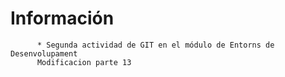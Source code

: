   # Información
          * Segunda actividad de GIT en el módulo de Entorns de Desenvolupament
          Modificacion parte 13        